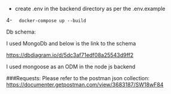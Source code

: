 

- create .env in the backend directory as per the .env.example

4-
``  
docker-compose up --build 
`` 


Db schema:


I used MongoDb and below is the link to the schema

https://dbdiagram.io/d/5dc3af71edf08a25543d9ff2

I used mongoose as an ODM in the node js backend


###Requests:
Please refer to the postman json collection: https://documenter.getpostman.com/view/3683187/SW18wF84


 
 
